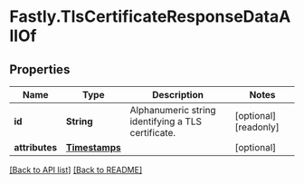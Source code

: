 # Fastly.TlsCertificateResponseDataAllOf

## Properties

Name | Type | Description | Notes
------------ | ------------- | ------------- | -------------
**id** | **String** | Alphanumeric string identifying a TLS certificate. | [optional] [readonly] 
**attributes** | [**Timestamps**](Timestamps.md) |  | [optional] 



[[Back to API list]](../../README.md#endpoints) [[Back to README]](../../README.md)
